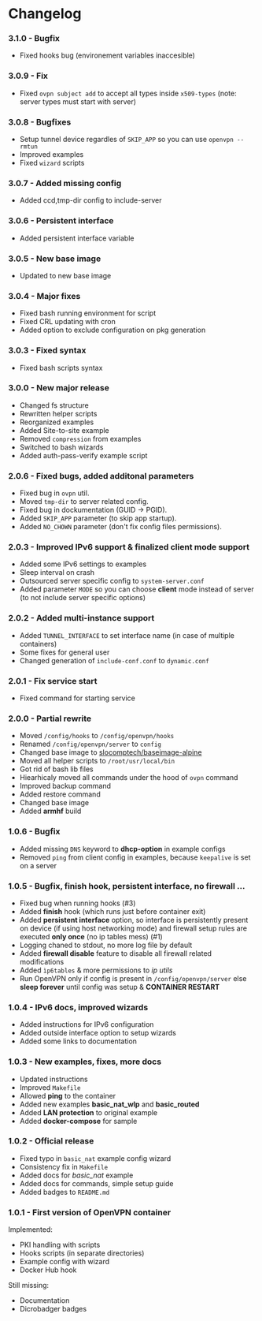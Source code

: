 # Changelog

### 3.1.0 - Bugfix

- Fixed hooks bug (environement variables inaccesible)

### 3.0.9 - Fix

- Fixed `ovpn subject add` to accept all types inside `x509-types` (note: server types must start with server)

### 3.0.8 - Bugfixes

- Setup tunnel device regardles of `SKIP_APP` so you can use `openvpn --rmtun`
- Improved examples
- Fixed `wizard` scripts

### 3.0.7 - Added missing config

- Added ccd,tmp-dir config to include-server

### 3.0.6 - Persistent interface

- Added persistent interface variable

### 3.0.5 - New base image

- Updated to new base image

### 3.0.4 - Major fixes

- Fixed bash running environment for script
- Fixed CRL updating with cron
- Added option to exclude configuration on pkg generation

### 3.0.3 - Fixed syntax

- Fixed bash scripts syntax

### 3.0.0 - New major release

- Changed fs structure
- Rewritten helper scripts
- Reorganized examples
- Added Site-to-site example
- Removed `compression` from examples
- Switched to bash wizards
- Added auth-pass-verify example script

### 2.0.6 - Fixed bugs, added additonal parameters

- Fixed bug in `ovpn` util.
- Moved `tmp-dir` to server related config.
- Fixed bug in dockumentation (GUID -> PGID).
- Added `SKIP_APP` parameter (to skip app startup).
- Added `NO_CHOWN` parameter (don't fix config files permissions).

### 2.0.3 - Improved IPv6 support & finalized client mode support

- Added some IPv6 settings to examples
- Sleep interval on crash
- Outsourced server specific config to `system-server.conf`
- Added parameter `MODE` so you can choose **client** mode instead of server (to not include server specific options)

### 2.0.2 - Added multi-instance support

- Added `TUNNEL_INTERFACE` to set interface name (in case of multiple containers)
- Some fixes for general user
- Changed generation of `include-conf.conf` to `dynamic.conf`

### 2.0.1 - Fix service start

- Fixed command for starting service

### 2.0.0 - Partial rewrite

- Moved `/config/hooks` to `/config/openvpn/hooks`
- Renamed `/config/openvpn/server` to `config`
- Changed base image to [slocomptech/baseimage-alpine](https://github.com/SloCompTech/docker-baseimage-alpine)
- Moved all helper scripts to `/root/usr/local/bin`
- Got rid of bash lib files
- Hiearhicaly moved all commands under the hood of `ovpn` command
- Improved backup command
- Added restore command
- Changed base image
- Added **armhf** build

### 1.0.6 - Bugfix

- Added missing `DNS` keyword to **dhcp-option** in example configs
- Removed `ping` from client config in examples, because `keepalive` is set on a server

### 1.0.5 - Bugfix, finish hook, persistent interface, no firewall ...

- Fixed bug when running hooks (#3)
- Added **finish** hook (which runs just before container exit)
- Added **persistent interface** option, so interface is persistently present on device (if using host networking mode) and firewall setup rules are executed **only once** (no ip tables mess) (#1)
- Logging chaned to stdout, no more log file by default
- Added **firewall disable** feature to disable all firewall related modifications
- Added `ìp6tables` & more permissions to *ip utils*
- Run OpenVPN only if config is present in `/config/openvpn/server` else **sleep forever** until config was setup & **CONTAINER RESTART**

### 1.0.4 - IPv6 docs, improved wizards

- Added instructions for IPv6 configuration
- Added outside interface option to setup wizards
- Added some links to documentation

### 1.0.3 - New examples, fixes, more docs

- Updated instructions
- Improved `Makefile`
- Allowed **ping** to the container
- Added new examples **basic_nat_wlp** and **basic_routed**
- Added **LAN protection** to original example
- Added **docker-compose** for sample

### 1.0.2 - Official release

- Fixed typo in `basic_nat` example config wizard  
- Consistency fix in `Makefile`  
- Added docs for *basic_nat* example  
- Added docs for commands, simple setup guide  
- Added badges to `README.md`  

### 1.0.1 -  First version of OpenVPN container

Implemented:

- PKI handling with scripts
- Hooks scripts (in separate directories)
- Example config with wizard
- Docker Hub hook

Still missing:

- Documentation
- Dicrobadger badges
